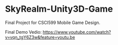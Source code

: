 # SkyRealm-Unity3D-Game
Final Project for CSCI599 Mobile Game Design.

Final Demo Vedio: https://www.youtube.com/watch?v=vqn_tgY6Z3w&feature=youtu.be 
